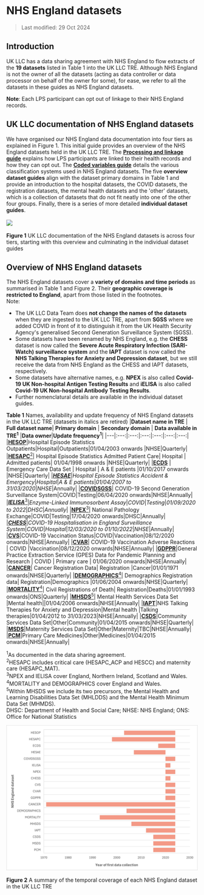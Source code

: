 # NHS England datasets
>Last modified: 29 Oct 2024
## Introduction  
UK LLC has a data sharing agreement with NHS England to flow extracts of the **19 datasets** listed in Table 1 into the UK LLC TRE. Although NHS England is not the owner of all the datasets (acting as data controller or data processor on behalf of the owner for some), for ease, we refer to all the datasets in these guides as NHS England datasets.  

**Note**: Each LPS participant can opt out of linkage to their NHS England records.  


## UK LLC documentation of NHS England datasets
We have organised our NHS England data documentation into four tiers as explained in Figure 1. This initial guide provides an overview of the NHS England datasets held in the UK LLC TRE. The [**Processing and linkage guide**](../NHS_England/Linkage%20and%20processing/linkage_processing.md) explains how LPS participants are linked to their health records and how they can opt out. The [**Coded variables guide**](../NHS_England/Coding/coding_intro.md) details the various classification systems used in NHS England datasets. The five **overview dataset guides** align with the dataset primary domains in Table 1 and provide an introduction to the hospital datasets, the COVID datasets, the registration datasets, the mental health datasets and the 'other' datasets, which is a collection of datasets that do not fit neatly into one of the other four groups. Finally, there is a series of more detailed **individual dataset guides**.  
</br>
<img src="../../images/NHSE_IntroDocumentation_Figure1.jpg" width="900"/>

**Figure 1** UK LLC documentation of the NHS England datasets is across four tiers, starting with this overview and culminating in the individual dataset guides
## Overview of NHS England datasets
The NHS England datasets cover a **variety of domains and time periods** as summarised in Table 1 and Figure 2. Their **geographic coverage is restricted to England**, apart from those listed in the footnotes.   
Note:  
* The UK LLC Data Team does **not change the names of the datasets** when they are ingested to the UK LLC TRE, apart from **SGSS** where we added COVID in front of it to distinguish it from the UK Health Security Agency's generalised Second Generation Surveillance System (SGSS). 
* Some datasets have been renamed by NHS England, e.g. the **CHESS** dataset is now called the **Severe Acute Respiratory Infection (SARI-Watch) surveillance system** and the **IAPT** dataset is now called the **NHS Talking Therapies for Anxiety and Depression dataset**, but we still receive the data from NHS England as the CHESS and IAPT datasets, respectively. 
* Some datasets have alternative names, e.g. **NPEX** is also called **Covid-19 UK Non-hospital Antigen Testing Results** and **iELISA** is also called **Covid-19 UK Non-hospital Antibody Testing Results**. 
* Further nomenclatural details are available in the individual dataset guides.     

**Table 1** Names, availability and update frequency of NHS England datasets in the UK LLC TRE (datasets in italics are retired)
|**Dataset name in TRE** | **Full dataset name**| **Primary  domain** | **Secondary domain** | **Data available in TRE<sup>1</sup>** |**Data owner**|**Update frequency<sup>1</sup>**|
|---|:---:|:---:|:---:|:---:|:---:|:---:|
|[**HESOP**](../NHS_England/HES%20datasets/OP/HESOP.ipynb)|Hospital Episode Statistics Outpatients|Hospital|Outpatients|01/04/2003 onwards |NHSE|Quarterly|
|[**HESAPC**<sup>2</sup>](../NHS_England/HES%20datasets/APC/HESAPC.ipynb)| Hospital Episode Statistics Admitted Patient Care| Hospital | Admitted patients| 01/04/1998 onwards |NHSE|Quarterly|
|[**ECDS**](../NHS_England/HES%20datasets/ECDS/ECDS.ipynb) | Emergency Care Data Set | Hospital | A & E patients |01/10/2017 onwards |NHSE|Quarterly|
|[***HESAE***](../NHS_England/HES%20datasets/AE/HESAE.ipynb)|*Hospital Episode Statistics Accident & Emergency*|*Hospital*|*A & E patients*|*01/04/2007 to 31/03/2020*|*NHSE*|Annually|
|[**COVIDSGSS**](../NHS_England/COVID%20datasets/COVIDSGSS/COVIDSGSS.ipynb)| COVID-19 Second Generation Surveillance System|COVID|Testing|06/04/2020 onwards|NHSE|Annually|
|[***IELISA***<sup>3</sup>](../NHS_England/COVID%20datasets/IELISA/IELISA.ipynb)|*Enzyme-Linked Immunosorbent Assay*|*COVID*|*Testing*|*01/09/2020 to 2022*|*DHSC*|*Annually*|
|[**NPEX**<sup>3</sup>](../NHS_England/COVID%20datasets/NPEX/NPEX.ipynb)| National Pathology Exchange|COVID|Testing|17/04/2020 onwards|DHSC|Annually|
|[***CHESS***](../NHS_England/COVID%20datasets/CHESS/CHESS.ipynb)|*COVID-19 Hospitalisation in England Surveillance System*|*COVID*|*Hospital*|*12/03/2020 to 01/10/2022*|*NHSE*|Annually|
|[**CVS**](../NHS_England/COVID%20datasets/CVS/CVS.ipynb)|COVID-19 Vaccination Status|COVID|Vaccination|08/12/2020 onwards|NHSE|Annually|
|[**CVAR**](../NHS_England/COVID%20datasets/CVAR/CVAR.ipynb)| COVID-19 Vaccination Adverse Reactions  | COVID |Vaccination|08/12/2020 onwards|NHSE|Annually|
|[**GDPPR**](../NHS_England/COVID%20datasets/GDPPR/GDPPR.ipynb)|General Practice Extraction Service (GPES) Data for Pandemic Planning and Research | COVID | Primary care  | 01/06/2020 onwards|NHSE|Annually|
|[**CANCER**](../NHS_England/Registration%20datasets/CANCER/CANCER.ipynb)| Cancer Registration Data| Registration |Cancer|01/01/1971 onwards|NHSE|Quarterly|
|[**DEMOGRAPHICS**<sup>4</sup>](../NHS_England/Registration%20datasets/DEMOGRAPHICS/Demographics.md)| Demographics Registration data| Registration|Demographics |01/06/2004 onwards|NHSE|Quarterly|
|[**MORTALITY**<sup>4</sup>](../NHS_England/Registration%20datasets/MORTALITY/MORTALITY.ipynb)| Civil Registrations of  Death| Registration|Deaths|01/01/1993 onwards|ONS|Quarterly|
|[**MHSDS**<sup>5</sup>](../NHS_England/Mental%20health%20datasets/MHSDS/MHSDS.md)| Mental Health Services Data Set |Mental health||01/04/2006 onwards|NHSE|Annually|
|[**IAPT**](../NHS_England/Mental%20health%20datasets/IAPT/IAPT.ipynb)|NHS Talking Therapies for Anxiety and Depression|Mental health |Talking therapies|01/04/2012 to 31/03/2023|NHSE|Annually|
|[**CSDS**](../NHS_England/Other%20datasets/CSDS/CSDS.ipynb)|Community Services Data Set|Other|Community|01/04/2015 onwards|NHSE|Quarterly|
|[**MSDS**](../NHS_England/Other%20datasets/MSDS/MSDS.md)|Maternity Services Data Set|Other|Maternity|TBC|NHSE|Annually|
|[**PCM**](../NHS_England/Other%20datasets/PCM/PCM.ipynb)|Primary Care Medicines|Other|Medicines|01/04/2015 onwards|NHSE|Annually|
 

<sup>1</sup>As documented in the data sharing agreement.  
<sup>2</sup>HESAPC includes critical care (HESAPC_ACP and HESCC) and maternity care (HESAPC_MAT).  
<sup>3</sup>NPEX and IELISA cover England, Northern Ireland, Scotland and Wales.  
<sup>4</sup>MORTALITY and DEMOGRAPHICS cover England and Wales.  
<sup>5</sup>Within MHSDS we include its two precursors, the Mental Health and Learning Disabilities Data Set (MHLDDS) and the Mental Health Minimum Data Set (MHMDS).  
DHSC: Department of Health and Social Care; NHSE: NHS England; ONS: Office for National Statistics  




<img src="../../images/Graph_Availability_NHSE_data_29102024.jpg" width="900"/>

**Figure 2** A summary of the temporal coverage of each NHS England dataset in the UK LLC TRE
